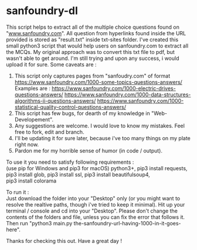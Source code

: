 # sanfoundry-dl
This script helps to extract all of the multiple choice questions found on "www.sanfoundry.com". 
All question from hyperlinks found inside the URL provided is stored as "result.txt" inside txt-sites folder. 
I've created this small python3 script that would help users on sanfoundry.com to extract all the MCQs. 
My original approach was to convert this txt file to pdf, but wasn't able to get around. I'm still trying and upon any success, i would upload it for sure. 
Some caveats are :  
  1. This script only captures pages from "sanfoudry.com" of format https://www.sanfoundry.com/1000-some-topics-questions-answers/
  Examples are : https://www.sanfoundry.com/1000-electric-drives-questions-answers/ 
                 https://www.sanfoundry.com/1000-data-structures-algorithms-ii-questions-answers/ 
                 https://www.sanfoundry.com/1000-statistical-quality-control-questions-answers/ 
  2. This script has few bugs, for dearth of my knowledge in "Web-Developement".
  3. Any suggestions are welcome. I would love to know my mistakes. Feel free to fork, edit and branch.
  4. I'll be updating it for sure later, because i've too many things on my plate right now.
  5. Pardon me for my horrible sense of humor (in code / output). 

To use it you need to satisfy following requirements :  
(use pip for Windows and pip3 for macOS)
python3+, 
pip3 install requests, 
pip3 install glob, 
pip3 install ssl, 
pip3 install beautifulsoup4,   
pip3 install colorama

To run it :  
Just download the folder into your "Desktop" only (or you might want to resolve the realtive paths, though i've tried to keep it minimal). 
Hit up your terminal / console and cd into your "Desktop". Please don't change the contents of the folders and file, unless you can fix the error that follows it. 
Then run "python3 main.py the-sanfoundry-url-having-1000-in-it-goes-here". 

Thanks for checking this out. Have a great day ! 
            
